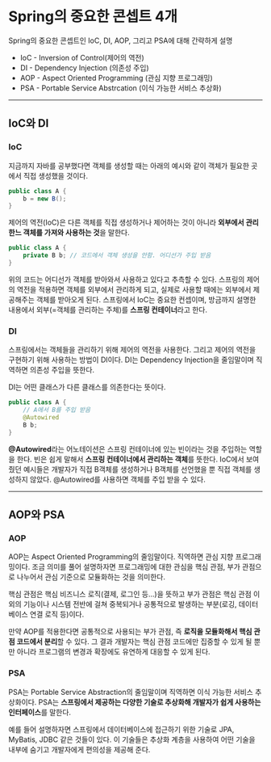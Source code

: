 # Spring의 중요한 콘셉트 4개

Spring의 중요한 콘셉트인 IoC, DI, AOP, 그리고 PSA에 대해 간략하게 설명

* IoC - Inversion of Control(제어의 역전)
* DI - Dependency Injection (의존성 주입)
* AOP - Aspect Oriented Programming (관심 지향 프로그래밍)
* PSA - Portable Service Abstrcation (이식 가능한 서비스 추상화)

* * *

## IoC와 DI

### IoC

지금까지 자바를 공부했다면 객체를 생성할 때는 아래의 예시와 같이 객체가 필요한 곳에서 직접 생성했을 것이다.

``` java
public class A {
    b = new B();
}
```

제어의 역전(IoC)은 다른 객체를 직접 생성하거나 제어하는 것이 아니라 **외부에서 관리한느 객체를 가져와 사용하는 것**을 말한다. 

``` java
public class A {
    private B b; // 코드에서 객체 생성을 안함. 어디선가 주입 받음
}
```

위의 코드는 어디선가 객체를 받아와서 사용하고 있다고 추측할 수 있다. 스프링의 제어의 역전을 적용하면 객체를 외부에서 관리하게 되고, 실제로 사용할 때에는 외부에서 제공해주는 객체를 받아오게 된다. 스프링에서 IoC는 중요한 컨셉이며, 방금까지 설명한 내용에서 외부(=객체를 관리하는 주체)를 **스프링 컨테이너**라고 한다.


### DI

스프링에서는 객체들을 관리하기 위해 제어의 역전을 사용한다. 그리고 제어의 역전을 구현하기 위해 사용하는 방법이 DI이다. DI는 Dependency Injection을 줄임말이며 직역하면 의존성 주입을 뜻한다.

DI는 어떤 클래스가 다른 클래스를 의존한다는 뜻이다. 

``` java
public class A {
    // A에서 B를 주입 받음
    @Autowired
    B b;
}
```

**@Autowired**라는 어노테이션은 스프링 컨테이너에 있는 빈이라는 것을 주입하는 역할을 한다. 빈은 쉽게 말해서 **스프링 컨테이너에서 관리하는 객체**를 뜻한다. IoC에서 보여줬던 예시들은 개발자가 직접 B객체를 생성하거나 B객체를 선언했을 뿐 직접 객체를 생성하지 않았다. @Autowired를 사용하면 객체를 주입 받을 수 있다.

* * *

## AOP와 PSA

### AOP

AOP는 Aspect Oriented Programming의 줄임말이다. 직역하면 관심 지향 프로그래밍이다. 조금 의미를 풀어 설명하자면 프로그래밍에 대한 관심을 핵심 관점, 부가 관점으로 나누어서 관심 기준으로 모듈화하는 것을 의미한다. 

핵심 관점은 핵심 비즈니스 로직(결제, 로그인 등...)을 뜻하고 부가 관점은 핵심 관점 이외의 기능이나 시스템 전반에 걸쳐 중복되거나 공통적으로 발생하는 부분(로깅, 데이터베이스 연결 로직 등)이다.

만약 AOP를 적용한다면 공통적으로 사용되는 부가 관점, 즉 **로직을 모듈화해서 핵심 관점 코드에서 분리**할 수 있다.
그 결과 개발자는 핵심 관점 코드에만 집중할 수 있게 될 뿐만 아니라 프로그램의 변경과 확장에도 유연하게 대응할 수 있게 된다.

### PSA

PSA는 Portable Service Abstraction의 줄임말이며 직역하면 이식 가능한 서비스 추상화이다. PSA는 **스프링에서 제공하는 다양한 기술로 추상화해 개발자가 쉽게 사용하는 인터페이스**를 말한다.

예를 들어 설명하자면 스프링에서 데이터베이스에 접근하기 위한 기술로 JPA, MyBatis, JDBC 같은 것들이 있다. 이 기술들은 추상화 계층을 사용하여 어떤 기술을 내부에 숨기고 개발자에게 편의성을 제공해 준다.